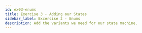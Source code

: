```yaml
---
id: ex03-enums
title: Exercise 3 - Adding our States
sidebar_label: Excercise 2 - Enums
description: Add the variants we need for our state machine.
---
```

